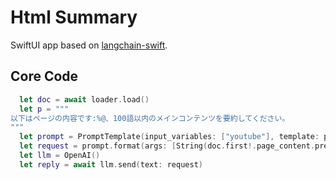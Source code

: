 # Html Summary
SwiftUI app based on [langchain-swift](https://github.com/buhe/langchain-swift).

## Core Code
```swift
  let doc = await loader.load()
  let p = """
以下はページの内容です:%@、100語以内のメインコンテンツを要約してください。
"""
  let prompt = PromptTemplate(input_variables: ["youtube"], template: p)
  let request = prompt.format(args: [String(doc.first!.page_content.prefix(2000))])
  let llm = OpenAI()
  let reply = await llm.send(text: request)
```
